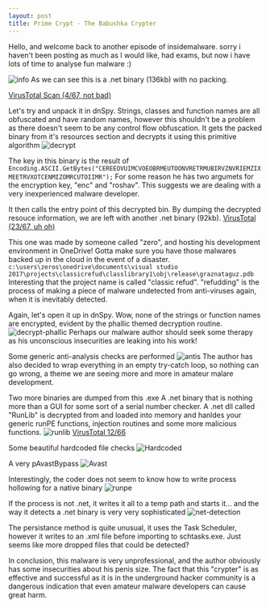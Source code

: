 ```yaml
---
layout: post
title: Prime Crypt - The Babushka Crypter
---
```


Hello, and welcome back to another episode of insidemalware. sorry i haven't been posting as much as I would like, had exams, but now i have lots of time to analyse fun malware :)

![info](https://i.imgur.com/IqDBc0Q.png)
As we can see this is a .net binary (136kb) with no packing.
<!--more-->
[VirusTotal Scan (4/67, not bad)](https://www.virustotal.com/#/file-analysis/YmM3ODMxMzEzNzk2OThlY2RiYTIxNzliMDI0MjE3NjY6MTUxMjk2MDAzMQ==)

Let's try and unpack it in dnSpy. 
Strings, classes and function names are all obfuscated and have random names, however this shouldn't be a problem as there doesn't seem to be any control flow obfuscation. 
It gets the packed binary from it's resources section and decrypts it using this primitive algorithm
![decrypt](https://i.imgur.com/duB0LVv.png)

The key in this binary is the result of ```Encoding.ASCII.GetBytes("CEREEOVUIMCVOEOBRMEUTOONVRETRMUBIRVZNVRIEMZIXMEETRVXOTCENMIZOMRCUTOIIMR");```
For some reason he has two argumets for the encryption key, "enc" and "roshav". This suggests we are dealing with a very inexperienced malware developer. 

It then calls the entry point of this decrypted bin. 
By dumping the decrypted resouce information, we are left with another .net binary (92kb).
[VirusTotal (23/67, uh oh)](https://www.virustotal.com/#/file-analysis/NGViYTE2ZjVhYmRkMTQ5NGQ5NDBkMDc2MzEwNmVlYTU6MTUxMjk2MDA2OQ==)

This one was made by someone called "zero", and hosting his development environment in OneDrive! Gotta make sure you have those malwares backed up in the cloud in the event of a disaster.
```c:\users\zeros\onedrive\documents\visual studio 2017\projects\classicrefud\classlibrary1\obj\release\graznataguz.pdb```
Interesting that the project name is called "classic refud". "refudding" is the process of making a piece of malware undetected from anti-viruses again, when it is inevitably detected. 


Again, let's open it up in dnSpy. Wow, none of the strings or function names are encrypted, evident by the phallic themed decryption routine. 
![decrypt-phallic](https://i.imgur.com/ligKA7p.png)
Perhaps our malware author should seek some therapy as his unconscious insecurities are leaking into his work!

Some generic anti-analysis checks are performed
![antis](https://i.imgur.com/nHtv0Py.png)
The author has also decided to wrap everything in an empty try-catch loop, so nothing can go wrong, a theme we are seeing more and more in amateur malare development. 

Two more binaries are dumped from this .exe
A .net binary that is nothing more than a GUI for some sort of a serial number checker. 
A .net dll called "RunLib" is decrypted from and loaded into memory and hanldes your generic runPE functions, injection routines and some more malicious functions. 
![runlib](https://i.imgur.com/DRfHc0Z.png)
[VirusTotal 12/66](https://www.virustotal.com/#/file/4c1b4ca5b210ce156564d39117a31f1853522a790e400b7a5afc700f9171bd4b/details)

Some beautiful hardcoded file checks
![Hardcoded](https://i.imgur.com/AqRov3O.png)

A very pAvastBypass
![Avast](https://i.imgur.com/ihzkBMj.png)

Interestingly, the coder does not seem to know how to write process hollowing for a native binary
![runpe](https://i.imgur.com/5MQ93ty.png)

If the process is not .net, it writes it all to a temp path and starts it...
and the way it detects a .net binary is very very sophisticated
![net-detection](https://i.imgur.com/sUoouCJ.png)

The persistance method is quite unusual, it uses the Task Scheduler, however it writes to an .xml file before importing to schtasks.exe. Just seems like more dropped files that could be detected?

In conclusion, this malware is very unprofessional, and the author obviously has some insecurities about his penis size. The fact that this "crypter" is as effective and successful as it is in the underground hacker community is a dangerous indication that even amateur malware developers can cause great harm. 

